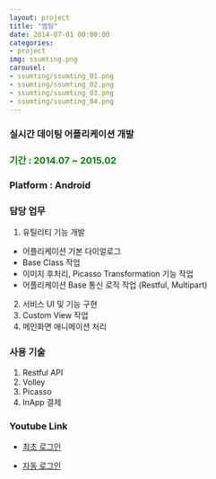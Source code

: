```yaml
---
layout: project
title: "썸팅"
date: 2014-07-01 00:00:00
categories:
- project
img: ssumting.png
carousel:
- ssumting/ssumting_01.png
- ssumting/ssumting_02.png
- ssumting/ssumting_03.png
- ssumting/ssumting_04.png
---
```


### 실시간 데이팅 어플리케이션 개발

### <font color="green">기간 : 2014.07 ~ 2015.02</font>

### Platform : Android

### 담당 업무

1. 유틸리티 기능 개발
 - 어플리케이션 기본 다이얼로그
 - Base Class 작업
 - 이미지 후처리, Picasso Transformation 기능 작업
 - 어플리케이션 Base 통신 로직 작업 (Restful, Multipart)
2. 서비스 UI 및 기능 구현
3. Custom View 작업
4. 메인화면 애니메이션 처리

### 사용 기술

1. Restful API
2. Volley
3. Picasso
4. InApp 결제

### Youtube Link

- [최초 로그인](https://youtu.be/tZxbLxS6gCY)

- [자동 로그인](https://youtu.be/OJf5uI2oSc4)
